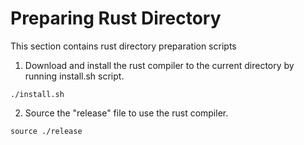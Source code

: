 # Preparing Rust Directory
This section contains rust directory preparation scripts 

1. Download and install the rust compiler to the current directory by running install.sh script.  
```
./install.sh 
```
2. Source the "release" file to use the rust compiler.  
```
source ./release
```
   
 
